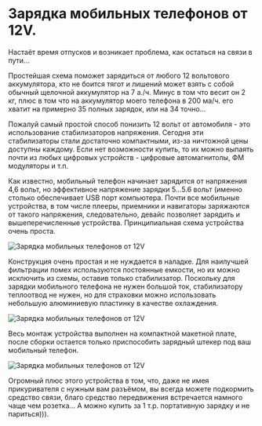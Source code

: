 # Зарядка мобильных телефонов от 12V.
 Настаёт время отпусков и возникает проблема, как остаться на связи в пути...

Простейшая схема поможет зарядиться от любого 12 вольтового аккумулятора, кто не боится тягот и лишений может взять с собой обычный щелочной аккумулятор на 7 а./ч. Минус в том что весит он 2 кг, плюс в том что на аккумулятор моего телефона в 200 ма/ч. его хватит на примерно 35 полных зарядок, или на 34 точно...

Пожалуй самый простой способ понизить 12 вольт от автомобиля - это использование стабилизаторов напряжения. Сегодня эти стабилизаторы стали достаточно компактными, из-за ничтожной цены доступны каждому. Если нет возможности купить, то их можно выпаять почти из любых цифровых устройств - цифровые автомагнитолы, ФМ модуляторы и т.п.

Как известно, мобильный телефон начинает зарядится от напряжения 4,6 вольт, но эффективное напряжение зарядки 5...5.6 вольт (именно столько обеспечивает USB порт компьютера. Почти все мобильные устройства, в том числе плееры, приемники и навигаторы заряжаются от такого напряжения, следовательно, девайс позволяет зарядить и вышеперечисленные устройства. Принципиальная схема устройства очень проста.

![Зарядка мобильных телефонов от 12V](/images/Houseworks/Radio/zaryadka_telephona_12v_001.jpg 'Зарядка мобильных телефонов от 12V')

Конструкция очень простая и не нуждается в наладке. Для наилучшей фильтрации помех используются постоянные емкости, но их можно исключить из схемы, оставив только стабилизатор. Поскольку для зарядки мобильного телефона не нужен большой ток, стабилизатору теплоотвод не нужен, но для страховки можно использовать небольшую алюминиевую пластинку в качестве охлаждения.

![Зарядка мобильных телефонов от 12V](/images/Houseworks/Radio/zaryadka_telephona_12v_002.jpg 'Зарядка мобильных телефонов от 12V')

Весь монтаж устройства выполнен на компактной макетной плате, после сборки остается только приспособить зарядный штекер под ваш мобильный телефон.

![Зарядка мобильных телефонов от 12V](/images/Houseworks/Radio/zaryadka_telephona_12v_003.jpg 'Зарядка мобильных телефонов от 12V')

Огромный плюс этого устройства в том, что, даже не имея прикуривателя с нужным вам разъёмом, вы всегда можете подкормить средство связи, благо средство передвижения встречается намного чаще чем розетка... А можно купить за 1 т.р. портативную зарядку и не париться))).
